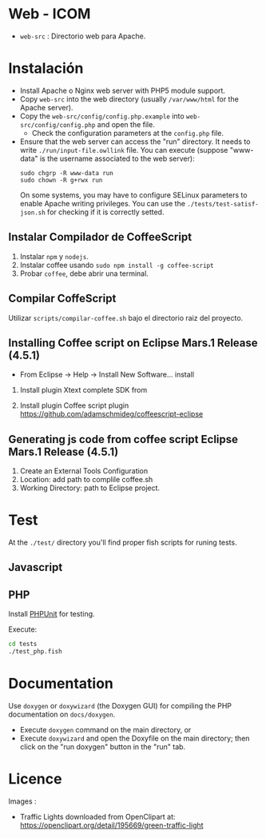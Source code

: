 # Web - ICOM

* `web-src` : Directorio web para Apache.

# Instalación

* Install Apache o Nginx web server with PHP5 module support.
* Copy `web-src` into the web directory (usually `/var/www/html` for the Apache server).
* Copy the `web-src/config/config.php.example` into `web-src/config/config.php` and open the file.
	* Check the configuration parameters at the `config.php` file.
* Ensure that the web server can access the "run" directory. It needs to write `./run/input-file.owllink` file. 
  You can execute (suppose "www-data" is the username associated to the web server):
  ```
  sudo chgrp -R www-data run
  sudo chown -R g+rwx run
  ```
  On some systems, you may have to configure SELinux parameters to enable Apache writing privileges.
  You can use the `./tests/test-satisf-json.sh` for checking if it is correctly setted.

## Instalar Compilador de CoffeeScript

1. Instalar `npm` y `nodejs`.
2. Instalar coffee usando `sudo npm install -g coffee-script`
3. Probar `coffee`, debe abrir una terminal.

## Compilar CoffeScript

Utilizar `scripts/compilar-coffee.sh` bajo el directorio raiz del proyecto.

## Installing Coffee script on Eclipse Mars.1 Release (4.5.1)

* From Eclipse -> Help -> Install New Software... install

1. Install plugin Xtext complete SDK from 

2. Install plugin Coffee script plugin https://github.com/adamschmideg/coffeescript-eclipse

## Generating js code from coffee script Eclipse Mars.1 Release (4.5.1)

1. Create an External Tools Configuration
2. Location: add path to complile coffee.sh
3. Working Directory: path to Eclipse project.

# Test
At the `./test/` directory you'll find proper fish scripts for runing tests.

## Javascript

## PHP
Install [PHPUnit](https://phpunit.de/getting-started.html) for testing. 

Execute:

```bash
cd tests
./test_php.fish
```

# Documentation
Use `doxygen` or `doxywizard` (the Doxygen GUI) for compiling the PHP documentation on `docs/doxygen`. 

* Execute `doxygen` command on the main directory, or
* Execute `doxywizard` and open the Doxyfile on the main directory; then click on the "run doxygen" button in the "run" tab.

# Licence

Images :

* Traffic Lights downloaded from OpenClipart at: https://openclipart.org/detail/195669/green-traffic-light
